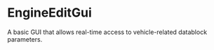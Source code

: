<h1>EngineEditGui</h1>
<p>A basic GUI that allows real-time access to vehicle-related  datablock parameters.</p>
